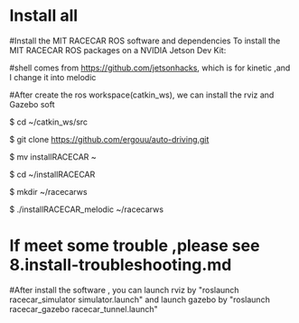 #  Install all 

#Install the MIT RACECAR ROS software and dependencies To install the MIT RACECAR ROS packages on a NVIDIA Jetson Dev Kit:

#shell comes from https://github.com/jetsonhacks, which is for kinetic ,and I change it into melodic

#After create the ros workspace(catkin_ws), we can install the rviz and Gazebo soft

$ cd ~/catkin_ws/src

$ git clone https://github.com/ergouu/auto-driving.git

$ mv installRACECAR ~

$ cd ~/installRACECAR

$ mkdir ~/racecarws

$ ./installRACECAR_melodic ~/racecarws


# If meet some trouble ,please see 8.install-troubleshooting.md

#After install the software , you can launch rviz by "roslaunch racecar_simulator simulator.launch" and launch gazebo by "roslaunch racecar_gazebo racecar_tunnel.launch"
